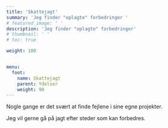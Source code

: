 ```yaml
---
title: 'Skattejagt'
summary: 'Jeg finder "oplagte" forbedringer '
# featured_image: ' '
description: 'Jeg finder "oplagte" forbedringer'
# thumbnail: ' '
# toc: true

weight: 100


menu:
  foot:
    name: Skattejagt 
    parent: Ydelser
    weight: 90
---
```


Nogle gange er det svært at finde fejlene i sine egne projekter.

Jeg vil  gerne gå på jagt efter steder som kan  forbedres.
